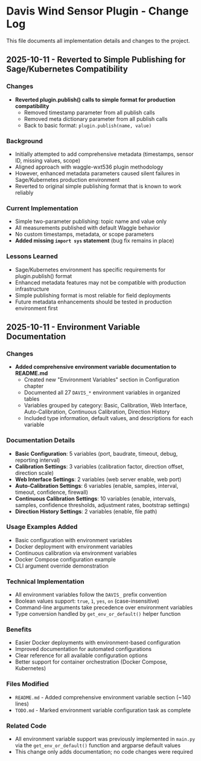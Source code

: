# Davis Wind Sensor Plugin - Change Log

This file documents all implementation details and changes to the project.

## 2025-10-11 - Reverted to Simple Publishing for Sage/Kubernetes Compatibility

### Changes
- **Reverted plugin.publish() calls to simple format for production compatibility**
  - Removed timestamp parameter from all publish calls
  - Removed meta dictionary parameter from all publish calls
  - Back to basic format: `plugin.publish(name, value)`
  
### Background
- Initially attempted to add comprehensive metadata (timestamps, sensor ID, missing values, scope)
- Aligned approach with waggle-wxt536 plugin methodology
- However, enhanced metadata parameters caused silent failures in Sage/Kubernetes production environment
- Reverted to original simple publishing format that is known to work reliably

### Current Implementation
- Simple two-parameter publishing: topic name and value only
- All measurements published with default Waggle behavior
- No custom timestamps, metadata, or scope parameters
- **Added missing `import sys` statement** (bug fix remains in place)

### Lessons Learned
- Sage/Kubernetes environment has specific requirements for plugin.publish() format
- Enhanced metadata features may not be compatible with production infrastructure
- Simple publishing format is most reliable for field deployments
- Future metadata enhancements should be tested in production environment first

## 2025-10-11 - Environment Variable Documentation

### Changes
- **Added comprehensive environment variable documentation to README.md**
  - Created new "Environment Variables" section in Configuration chapter
  - Documented all 27 `DAVIS_*` environment variables in organized tables
  - Variables grouped by category: Basic, Calibration, Web Interface, Auto-Calibration, Continuous Calibration, Direction History
  - Included type information, default values, and descriptions for each variable
  
### Documentation Details
- **Basic Configuration**: 5 variables (port, baudrate, timeout, debug, reporting interval)
- **Calibration Settings**: 3 variables (calibration factor, direction offset, direction scale)
- **Web Interface Settings**: 2 variables (web server enable, web port)
- **Auto-Calibration Settings**: 6 variables (enable, samples, interval, timeout, confidence, firewall)
- **Continuous Calibration Settings**: 10 variables (enable, intervals, samples, confidence thresholds, adjustment rates, bootstrap settings)
- **Direction History Settings**: 2 variables (enable, file path)

### Usage Examples Added
- Basic configuration with environment variables
- Docker deployment with environment variables
- Continuous calibration via environment variables
- Docker Compose configuration example
- CLI argument override demonstration

### Technical Implementation
- All environment variables follow the `DAVIS_` prefix convention
- Boolean values support: `true`, `1`, `yes`, `on` (case-insensitive)
- Command-line arguments take precedence over environment variables
- Type conversion handled by `get_env_or_default()` helper function

### Benefits
- Easier Docker deployments with environment-based configuration
- Improved documentation for automated configurations
- Clear reference for all available configuration options
- Better support for container orchestration (Docker Compose, Kubernetes)

### Files Modified
- `README.md` - Added comprehensive environment variable section (~140 lines)
- `TODO.md` - Marked environment variable configuration task as complete

### Related Code
- All environment variable support was previously implemented in `main.py` via the `get_env_or_default()` function and argparse default values
- This change only adds documentation; no code changes were required

